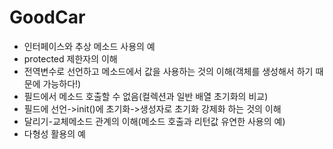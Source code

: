 # GoodCar

- 인터페이스와 추상 메소드 사용의 예
- protected 제한자의 이해
- 전역변수로 선언하고 메소드에서 값을 사용하는 것의 이해(객체를 생성해서 하기 때문에 가능하다!)
- 필드에서 메소드 호출할 수 없음(컬렉션과 일반 배열 초기화의 비교)
- 필드에 선언->init()에 초기화->생성자로 초기화 강제화 하는 것의 이해
- 달리기-교체메소드 관계의 이해(메소드 호출과 리턴값 유연한 사용의 예)
- 다형성 활용의 예
